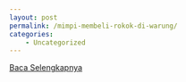 ```yaml
---
layout: post
permalink: /mimpi-membeli-rokok-di-warung/
categories:
    - Uncategorized
---
```


[Baca Selengkapnya](/04)